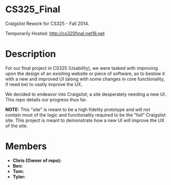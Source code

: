 CS325_Final
===========
Craigslist Rework for CS325 - Fall 2014. 

Temporarily Hosted: http://cs325final.net16.net

<h1> Description </h1>
For our final project in CS325 (Usability), we were tasked with improving upon the design of an exisiting website or piece of software, so to bestow it with a new and improved UI (along with some changes in core functionality, if need be) to vastly improve the UX.

We decided to endeavor into Craigslist; a site desperately needing a new UI. This repo details our progress thus far. 

<strong>NOTE:</strong> This "site" is meant to be a high fidelity prototype and will not contain most of the logic and functionality required to be the "full" Craigslist site. This project is meant to demonstrate how a new UI will improve the UX of the site. 

<h1> Members </h1>
<ul>
<li><strong>Chris (Owner of repo):</strong> </li>
<li><strong>Ben:</strong></li>
<li><strong>Tom:</strong> </li>
<li><strong>Tyler:</strong> </li>
</ul>

